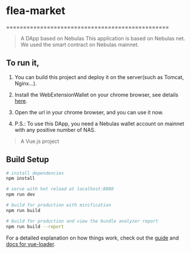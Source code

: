 # flea-market
================================================
> A DApp based on Nebulas
> This application is based on Nebulas net. 
> We used the smart contract on Nebulas mainnet.

## To run it, 

1. You can build this project and deploy it on the server(such as Tomcat, Nginx...). 

2. Install the WebExtensionWallet on your chrome browser, see details [here](https://github.com/ChengOrangeJu/WebExtensionWallet).

3. Open the url in your chrome browser, and you can use it now.

4. P.S.: To use this DApp, you need a Nebulas wallet account on mainnet with any positive number of NAS.

> A Vue.js project 

## Build Setup

``` bash
# install dependencies
npm install

# serve with hot reload at localhost:8080
npm run dev

# build for production with minification
npm run build

# build for production and view the bundle analyzer report
npm run build --report
```

For a detailed explanation on how things work, check out the [guide](http://vuejs-templates.github.io/webpack/) and [docs for vue-loader](http://vuejs.github.io/vue-loader).
